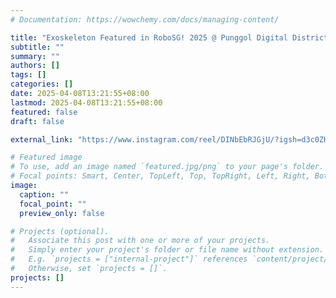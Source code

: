 ```yaml
---
# Documentation: https://wowchemy.com/docs/managing-content/

title: "Exoskeleton Featured in RoboSG! 2025 @ Punggol Digital District Discovery Hub"
subtitle: ""
summary: ""
authors: []
tags: []
categories: []
date: 2025-04-08T13:21:55+08:00
lastmod: 2025-04-08T13:21:55+08:00
featured: false
draft: false

external_link: "https://www.instagram.com/reel/DINbEbRJGjU/?igsh=d3c0ZHUwMXJua2Ni"

# Featured image
# To use, add an image named `featured.jpg/png` to your page's folder.
# Focal points: Smart, Center, TopLeft, Top, TopRight, Left, Right, BottomLeft, Bottom, BottomRight.
image:
  caption: ""
  focal_point: ""
  preview_only: false

# Projects (optional).
#   Associate this post with one or more of your projects.
#   Simply enter your project's folder or file name without extension.
#   E.g. `projects = ["internal-project"]` references `content/project/deep-learning/index.md`.
#   Otherwise, set `projects = []`.
projects: []
---
```

